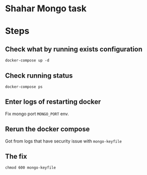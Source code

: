 # Shahar Mongo task

# Steps 

## Check what by running exists configuration

```
docker-compose up -d
```
## Check running status

```
docker-compose ps
```

## Enter logs of restarting docker

Fix mongo port `MONGO_PORT` env.

## Rerun the docker compose

Got from logs that have security issue with `mongo-keyfile`

## The fix 

```
chmod 600 mongo-keyfile
```